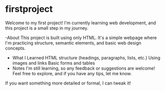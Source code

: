 # firstproject
Welcome to my first project! I'm currently learning web development, and this project is a small step in my journey.

-About
This project is built using only HTML. It's a simple webpage where I'm practicing structure, semantic elements, and basic web design concepts.

- What I Learned
HTML structure (headings, paragraphs, lists, etc.)
Using images and links
Basic forms and tables
- Notes
I'm still learning, so any feedback or suggestions are welcome! Feel free to explore, and if you have any tips, let me know. 

If you want something more detailed or formal, I can tweak it!
